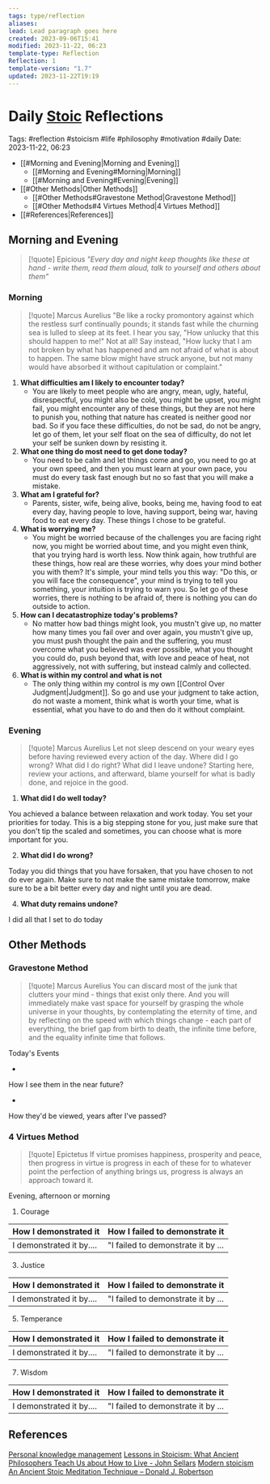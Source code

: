 ```yaml
---
tags: type/reflection
aliases: 
lead: Lead paragraph goes here
created: 2023-09-06T15:41
modified: 2023-11-22, 06:23
template-type: Reflection
Reflection: 1
template-version: "1.7"
updated: 2023-11-22T19:19
---
```



# Daily [Stoic](../SLIP-BOX/Stoicism.md) Reflections

Tags:  #reflection #stoicism #life #philosophy #motivation #daily 
Date: 2023-11-22, 06:23

- [[#Morning and Evening|Morning and Evening]]
	- [[#Morning and Evening#Morning|Morning]]
	- [[#Morning and Evening#Evening|Evening]]
- [[#Other Methods|Other Methods]]
	- [[#Other Methods#Gravestone Method|Gravestone Method]]
	- [[#Other Methods#4 Virtues Method|4 Virtues Method]]
- [[#References|References]]


## Morning and Evening

> [!quote] Epicious 
> _"Every day and night keep thoughts like these at hand - write them, read them aloud, talk to yourself and others about them"_

### Morning

> [!quote] Marcus Aurelius
> "Be like a rocky promontory against which the restless surf continually pounds; it stands fast while the churning sea is lulled to sleep at its feet. I hear you say, "How unlucky that this should happen to me!" Not at all! Say instead, "How lucky that I am not broken by what has happened and am not afraid of what is about to happen. The same blow might have struck anyone, but not many would have absorbed it without capitulation or complaint."

1. **What difficulties am I likely to encounter today?**
	- You are likely to meet people who are angry, mean, ugly, hateful, disrespectful, you might also be cold, you might be upset, you might fail, you might encounter any of these things, but they are not here to punish you, nothing that nature has created is neither good nor bad. So if you face these difficulties, do not be sad, do not be angry, let go of them, let your self float on the sea of difficulty, do not let your self be sunken down by resisting it.
2. **What one thing do most need to get done today?**
	- You need to be calm and let things come and go, you need to go at your own speed, and then you must learn at your own pace, you must do every task fast enough but no so fast that you will make a mistake. 
1. **What am I grateful for?**
	- Parents, sister, wife, being alive, books, being me, having food to eat every day, having people to love, having support, being war, having food to eat every day. These things I chose to be grateful.
2. **What is worrying me?**
	- You might be worried because of the challenges you are facing right now, you might be worried about time, and you might even think, that you trying hard is worth less. Now think again, how truthful are these things, how real are these worries, why does your mind bother you with them? It's simple, your mind tells you this way: "Do this, or you will face the consequence", your mind is trying to tell you something, your intuition is trying to warn you. So let go of these worries, there is nothing to be afraid of, there is nothing you can do outside to action. 
3. **How can I decatastrophize today's problems?**
	- No matter how bad things might look, you mustn't give up, no matter how many times you fail over and over again, you mustn't give up, you must push thought the pain and the suffering, you must overcome what you believed was ever possible, what you thought you could do, push beyond that, with love and peace of heat, not aggressively, not with suffering, but instead calmly and collected.
4. **What is within my control and what is not**
	- The only thing within my control is my own [[Control Over Judgment|Judgment]]. So go and use your judgment to take action, do not waste a moment, think what is worth your time, what is essential, what you have to do and then do it without complaint.

### Evening

> [!quote] Marcus Aurelius
> Let not sleep descend on your weary eyes before having reviewed every action of the day. Where did I go wrong? What did I do right? What did I leave undone? Starting here, review your actions, and afterward, blame yourself for what is badly done, and rejoice in the good.

1. **What did I do well today?**

You achieved a balance between relaxation and work today. You set your priorities for today. This is a big stepping stone for you, just make sure that you don't tip the scaled and sometimes, you can choose what is more important for you.

2. **What did I do wrong?**

Today you did things that you have forsaken, that you have chosen to not do ever again. Make sure to not make the same mistake tomorrow, make sure to be a bit better every day and night until you are dead. 

4. **What duty remains undone?**

I did all that I set to do today 

## Other Methods

### Gravestone Method

> [!quote] Marcus Aurelius
> You can discard most of the junk that clutters your mind - things that exist only there. And you will immediately make vast space for yourself by grasping the whole universe in your thoughts, by contemplating the eternity of time, and by reflecting on the speed with which things change - each part of everything, the brief gap from birth to death, the infinite time before, and the equality infinite time that follows. 

Today's Events 

-

How I see them in the near future? 

-

How they'd be viewed, years after I've passed?

### 4 Virtues Method

> [!quote] Epictetus 
> If virtue promises happiness, prosperity and peace, then progress in virtue is progress in each of these for to whatever point the perfection of anything brings us, progress is always an approach toward it.

Evening, afternoon or morning

1. Courage 

| How I demonstrated it  | How I failed to demonstrate it |
| ------------------- | ---------------- |
| I demonstrated it by....                 | "I failed to demonstrate it by ...              |

3. Justice

| How I demonstrated it  | How I failed to demonstrate it |
| ------------------- | ---------------- |
| I demonstrated it by....                 | "I failed to demonstrate it by ...             

5. Temperance

| How I demonstrated it  | How I failed to demonstrate it |
| ------------------- | ---------------- |
| I demonstrated it by....                 | "I failed to demonstrate it by ...             

7. Wisdom

| How I demonstrated it  | How I failed to demonstrate it |
| ------------------- | ---------------- |
| I demonstrated it by....                 | "I failed to demonstrate it by ...             

## References

[Personal knowledge management](Personal%20knowledge%20management.md)
[Lessons in Stoicism: What Ancient Philosophers Teach Us about How to Live - John Sellars](https://books.google.cz/books/about/Lessons_in_Stoicism.html?id=ky84zQEACAAJ&redir_esc=y)
[Modern stoicism](https://modernstoicism.com/)
[An Ancient Stoic Meditation Technique – Donald J. Robertson](https://donaldrobertson.name/2017/03/22/an-ancient-stoic-meditation-technique/)


